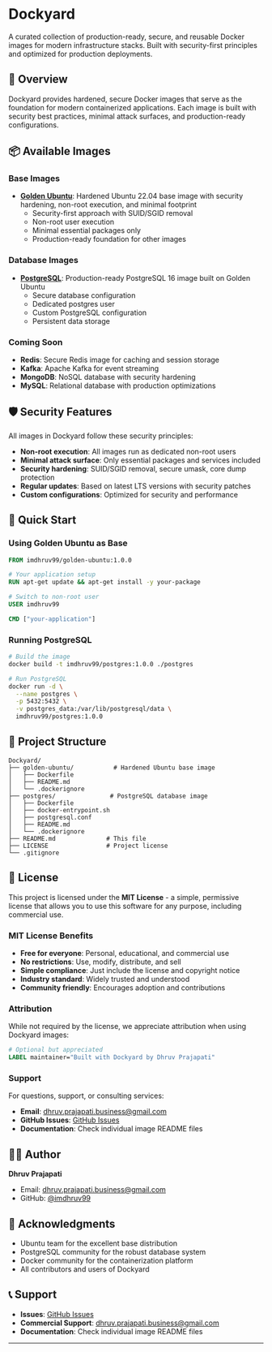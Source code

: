 # Dockyard

A curated collection of production-ready, secure, and reusable Docker images for modern infrastructure stacks. Built with security-first principles and optimized for production deployments.

## 🚀 Overview

Dockyard provides hardened, secure Docker images that serve as the foundation for modern containerized applications. Each image is built with security best practices, minimal attack surfaces, and production-ready configurations.

## 📦 Available Images

### Base Images

-   **[Golden Ubuntu](./golden-ubuntu/)**: Hardened Ubuntu 22.04 base image with security hardening, non-root execution, and minimal footprint
    -   Security-first approach with SUID/SGID removal
    -   Non-root user execution
    -   Minimal essential packages only
    -   Production-ready foundation for other images

### Database Images

-   **[PostgreSQL](./postgres/)**: Production-ready PostgreSQL 16 image built on Golden Ubuntu
    -   Secure database configuration
    -   Dedicated postgres user
    -   Custom PostgreSQL configuration
    -   Persistent data storage

### Coming Soon

-   **Redis**: Secure Redis image for caching and session storage
-   **Kafka**: Apache Kafka for event streaming
-   **MongoDB**: NoSQL database with security hardening
-   **MySQL**: Relational database with production optimizations

## 🛡️ Security Features

All images in Dockyard follow these security principles:

-   **Non-root execution**: All images run as dedicated non-root users
-   **Minimal attack surface**: Only essential packages and services included
-   **Security hardening**: SUID/SGID removal, secure umask, core dump protection
-   **Regular updates**: Based on latest LTS versions with security patches
-   **Custom configurations**: Optimized for security and performance

## 🚀 Quick Start

### Using Golden Ubuntu as Base

```dockerfile
FROM imdhruv99/golden-ubuntu:1.0.0

# Your application setup
RUN apt-get update && apt-get install -y your-package

# Switch to non-root user
USER imdhruv99

CMD ["your-application"]
```

### Running PostgreSQL

```bash
# Build the image
docker build -t imdhruv99/postgres:1.0.0 ./postgres

# Run PostgreSQL
docker run -d \
  --name postgres \
  -p 5432:5432 \
  -v postgres_data:/var/lib/postgresql/data \
  imdhruv99/postgres:1.0.0
```

## 📁 Project Structure

```
Dockyard/
├── golden-ubuntu/           # Hardened Ubuntu base image
│   ├── Dockerfile
│   ├── README.md
│   └── .dockerignore
├── postgres/               # PostgreSQL database image
│   ├── Dockerfile
│   ├── docker-entrypoint.sh
│   ├── postgresql.conf
│   ├── README.md
│   └── .dockerignore
├── README.md              # This file
├── LICENSE                # Project license
└── .gitignore
```

## 📄 License

This project is licensed under the **MIT License** - a simple, permissive license that allows you to use this software for any purpose, including commercial use.

### MIT License Benefits

-   **Free for everyone**: Personal, educational, and commercial use
-   **No restrictions**: Use, modify, distribute, and sell
-   **Simple compliance**: Just include the license and copyright notice
-   **Industry standard**: Widely trusted and understood
-   **Community friendly**: Encourages adoption and contributions

### Attribution

While not required by the license, we appreciate attribution when using Dockyard images:

```dockerfile
# Optional but appreciated
LABEL maintainer="Built with Dockyard by Dhruv Prajapati"
```

### Support

For questions, support, or consulting services:

-   **Email**: [dhruv.prajapati.business@gmail.com](mailto:dhruv.prajapati.business@gmail.com)
-   **GitHub Issues**: [GitHub Issues](https://github.com/imdhruv99/Dockyard/issues)
-   **Documentation**: Check individual image README files

## 👨‍💻 Author

**Dhruv Prajapati**

-   Email: [dhruv.prajapati.business@gmail.com](mailto:dhruv.prajapati.business@gmail.com)
-   GitHub: [@imdhruv99](https://github.com/imdhruv99)

## 🙏 Acknowledgments

-   Ubuntu team for the excellent base distribution
-   PostgreSQL community for the robust database system
-   Docker community for the containerization platform
-   All contributors and users of Dockyard

## 📞 Support

-   **Issues**: [GitHub Issues](https://github.com/imdhruv99/Dockyard/issues)
-   **Commercial Support**: [dhruv.prajapati.business@gmail.com](mailto:dhruv.prajapati.business@gmail.com)
-   **Documentation**: Check individual image README files

---
